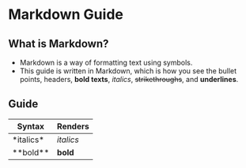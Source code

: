 # Markdown Guide

## What is Markdown?

- Markdown is a way of formatting text using symbols.
- This guide is written in Markdown, which is how you see the bullet points, headers, **bold texts**, *italics*, ~~strikethroughs~~, and __underlines__.

## Guide


| Syntax | Renders |
| ------ | ------- |
| \*italics\* | *italics* |
| \*\*bold\*\* | **bold** |
